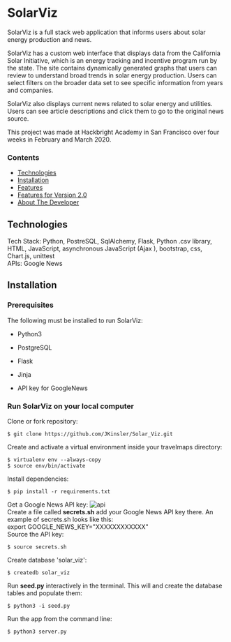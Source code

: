 # SolarViz

SolarViz is a full stack web application that informs users about solar energy production and news.

SolarViz has a custom web interface that displays data from the California Solar Initiative, which is an energy tracking and incentive program run by the state. The site contains dynamically generated graphs that users can review to understand broad trends in solar energy production. Users can select filters on the broader data set to see specific information from years and companies. 

SolarViz also displays current news related to solar energy and utilities. Users can see article descriptions and click them to go to the original news source. 

This project was made at Hackbright Academy in San Francisco over four weeks in February and March 2020.

### Contents
* [Technologies](#techstack)
* [Installation](#installation)
* [Features](#features)
* [Features for Version 2.0](#futurefeatures)
* [About The Developer](#aboutme)

## <a name="techstack"></a>Technologies

Tech Stack: Python, PostreSQL, SqlAlchemy, Flask, Python .csv library, HTML, JavaScript, asynchronous JavaScript (Ajax ), bootstrap, css, Chart.js, unittest <br>
APIs: Google News

## <a name="installation"></a>Installation

### Prerequisites

The following must be installed to run SolarViz:

- Python3
- PostgreSQL
- Flask
- Jinja

- API key for GoogleNews

### Run SolarViz on your local computer

Clone or fork repository:
```
$ git clone https://github.com/JKinsler/Solar_Viz.git
```
Create and activate a virtual environment inside your travelmaps directory:
```
$ virtualenv env --always-copy
$ source env/bin/activate
```
Install dependencies:
```
$ pip install -r requirements.txt
```
Get a Google News API key:
![api](https://newsapi.org/s/google-news-api)
<br>
Create a file called **secrets.sh** add your Google News API key there. An example of secrets.sh looks like this: <br> 
export GOOGLE_NEWS_KEY="XXXXXXXXXXXX"
<br>
Source the API key:
```
$ source secrets.sh
```
Create database 'solar_viz':
```
$ createdb solar_viz
```
Run **seed.py** interactively in the terminal. This will and create the database tables and populate them:
```
$ python3 -i seed.py
```
Run the app from the command line:
```
$ python3 server.py
```
<br><br>
